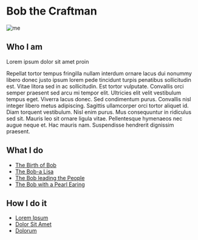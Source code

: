 # Bob the Craftman

![me](http://lorempixel.com/800/400/business/)

## Who I am

Lorem ipsum dolor sit amet proin

Repellat tortor tempus fringilla nullam interdum ornare lacus dui nonummy libero donec justo ipsum lorem pede tincidunt turpis penatibus sollicitudin est. Vitae litora sed in ac sollicitudin. Est tortor vulputate. Convallis orci semper praesent sed arcu mi tempor elit. Ultricies elit velit vestibulum tempus eget. Viverra lacus donec. Sed condimentum purus. Convallis nisl integer libero metus adipiscing. Sagittis ullamcorper orci tortor aliquet id. Diam torquent vestibulum. Nisl enim purus. Mus consequuntur in ridiculus sed sit. Mauris leo sit ornare ligula vitae. Pellentesque hymenaeos nec augue neque et. Hac mauris nam. Suspendisse hendrerit dignissim praesent.

## What I do

- [The Birth of Bob](works/the-birth-of-bob.md)
- [The Bob-a Lisa](works/the-bob-a-lisa.md)
- [The Bob leading the People](works/the-bob-leading-the-people.md)
- [The Bob with a Pearl Earing](works/the-bob-with-a-pearl-earing.md)


## How I do it

- [Lorem Ipsum](articles/lorem-ipsum.md)
- [Dolor Sit Amet](articles/dolor-sit-amet.md)
- [Dolorum](articles/dolorum.md)
